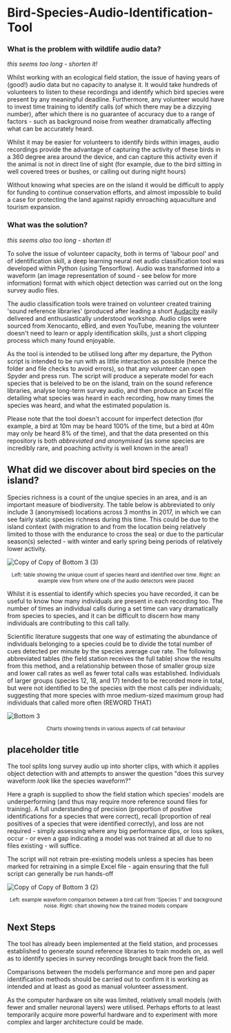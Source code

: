 # Bird-Species-Audio-Identification-Tool


### What is the problem with wildlife audio data?

_this seems too long - shorten it!_

Whilst working with an ecological field station, the issue of having years of (good!) audio data but no capacity to analyse it. It would take hundreds of volunteers to listen to these recordings and identify which bird species were present by any meaningful deadline. Furthermore, any volunteer would have to invest time training to identify calls (of which there may be a dizzying number), after which there is no guarantee of accuracy due to a range of factors - such as background noise from weather dramatically affecting what can be accurately heard.

Whilst it may be easier for volunteers to identify birds within images, audio recordings provide the advantage of capturing the activity of these birds in a 360 degree area around the device, and can capture this activity even if the animal is not in direct line of sight (for example, due to the bird sitting in well covered trees or bushes, or calling out during night hours) 

Without knowing what species are on the island it would be difficult to apply for funding to continue conservation efforts, and almost impossible to build a case for protecting the land against rapidly enroaching aquaculture and tourism expansion.

### What was the solution?

_this seems also too long - shorten it!_

To solve the issue of volunteer capacity, both in terms of 'labour pool' and of identification skill, a deep learning neural net audio classification tool was developed within Python (using Tensorflow). Audio was transformed into a waveform (an image representation of sound - see below for more information) format with which object detection was carried out on the long survey audio files. 

The audio classification tools were trained on volunteer created training 'sound reference libraries' (produced after leading a short [Audacity](https://www.audacityteam.org/) easily delivered and enthusiastically understood workshop. Audio clips were sourced from Xenocanto, eBird, and even YouTube, meaning the volunteer doesn't need to learn or apply identification skills, just a short clipping process which many found enjoyable.

As the tool is intended to be utilised long after my departure, the Python script is intended to be run with as little interaction as possible (hence the folder and file checks to avoid errors), so that any volunteer can open Spyder and press run. The script will produce a seperate model for each species that is beleived to be on the island, train on the sound reference libraries, analyse long-term survey audio, and then produce an Excel file detailing what species was heard in each recording, how many times the species was heard, and what the estimated population is.

Please note that the tool doesn't account for imperfect detection (for example, a bird at 10m may be heard 100% of the time, but a bird at 40m may only be heard 8% of the time), and that the data presented on this repository is both _abbreviated and anonymised_ (as some species are incredibly rare, and poaching activity is well known in the area!)

## What did we discover about bird species on the island?

Species richness is a count of the unqiue species in an area, and is an important measure of biodiversity. The table below is abbreviated to only include 3 (anonymised) locations across 3 months in 2017, in which we can see fairly static species richness during this time. This could be due to the island context (with migration to and from the location being relatively limited to those with the endurance to cross the sea) or due to the particular season(s) selected - with winter and early spring being periods of relatively lower activity.

![Copy of Copy of Bottom 3 (3)](https://user-images.githubusercontent.com/122735369/215264531-1eb4be82-d189-430c-9fc9-6dd15f8962fa.png)

<p align="center"><sup>Left: table showing the unique count of species heard and identified over time. Right: an example view from where one of the audio detectors were placed</sup></p>

Whilst it is essential to identify which species you have recorded, it can be useful to know how many individuals are present in each recording too. The number of times an individual calls during a set time can vary dramatically from species to species, and it can be difficult to discern how many individuals are contributing to this call tally.

Scientific literature suggests that one way of estimating the abundance of individuals belonging to a species could be to divide the total number of cues detected per minute by the species average cue rate. The following abbreviated tables (the field station receives the full table) show the results from this method, and a relationship between those of smaller group size and lower call rates as well as fewer total calls was established. Individuals of larger groups (species 12, 18, and 17) tended to be recorded more in total, but were not identified to be the species with the most calls per individuals; suggesting that more species with mroe medium-sized maximum group had individuals that called more often (REWORD THAT)

![Bottom 3](https://user-images.githubusercontent.com/122735369/215263543-9525ba62-15c4-4f82-a8e2-3bbc7b28d916.png)

<p align="center"><sup>Charts showing trends in various aspects of call behaviour</sup></p>

## placeholder title

The tool splits long survey audio up into shorter clips, with which it applies object detection with and attempts to answer the question "does this survey waveform _look_ like the species waveform?" 

Here a graph is supplied to show the field station which species' models are underperforming (and thus may require more reference sound files for training). A full understanding of precision (proportion of positive identifications for a species that were correct), recall (proportion of real positives of a species that were identified correctly), and loss are not required - simply assessing where any big performance dips, or loss spikes, occur - or even a gap indicating a model was not trained at all due to no files existing - will suffice.

The script will not retrain pre-existing models unless a species has been marked for retraining in a simple Excel file - again ensuring that the full script can generally be run hands-off

![Copy of Copy of Bottom 3 (2)](https://user-images.githubusercontent.com/122735369/215263692-78bd5a51-9120-4ff6-b6d3-6f26c6bbf132.png)
<p align="center"><sup>Left: example waveform comparison between a bird call from 'Species 1' and background noise. Right: chart showing how the trained models compare</sup></p>

## Next Steps

The tool has already been implemented at the field station, and processes established to generate sound reference libraries to train models on, as well as to identify species in survey recordings brought back from the field. 

Comparisons between the models performance and more pen and paper identification methods should be carried out to confirm it is working as intended and at least as good as manual volunteer assessment.

As the computer hardware on site was limited, relatively small models (with fewer and smaller neuronal layers) were utilised. Perhaps efforts to at least temporarily acquire more powerful hardware and to experiment with more complex and larger architecture could be made. 



